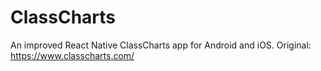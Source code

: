# ClassCharts
An improved React Native ClassCharts app for Android and iOS. Original: https://www.classcharts.com/
